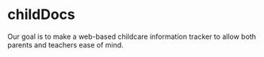# childDocs
Our goal is to make a web-based childcare information tracker to allow both parents and teachers ease of mind. 
